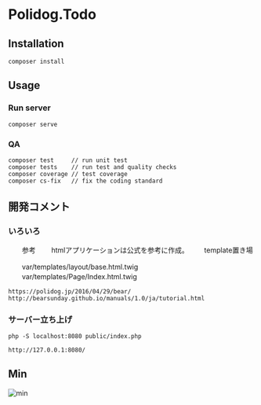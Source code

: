 # Polidog.Todo

## Installation

    composer install

## Usage

### Run server

    composer serve

### QA

    composer test     // run unit test
    composer tests    // run test and quality checks
    composer coverage // test coverage
    composer cs-fix   // fix the coding standard




## 開発コメント

### いろいろ
　　参考
　　htmlアプリケーションは公式を参考に作成。
　　template置き場

　　var/templates/layout/base.html.twig
　　var/templates/Page/Index.html.twig

    https://polidog.jp/2016/04/29/bear/
    http://bearsunday.github.io/manuals/1.0/ja/tutorial.html

### サーバー立ち上げ
    php -S localhost:8080 public/index.php

    http://127.0.0.1:8080/

## Min
![min](https://user-images.githubusercontent.com/27049632/84008848-5b096480-a9ad-11ea-91c3-27e686e9213f.png)
